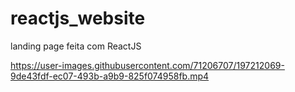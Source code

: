 # reactjs_website
landing page feita com ReactJS


https://user-images.githubusercontent.com/71206707/197212069-9de43fdf-ec07-493b-a9b9-825f074958fb.mp4

